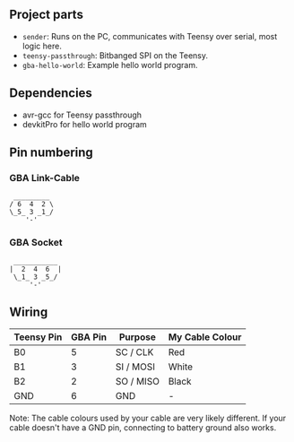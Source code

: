 ## Project parts

* `sender`: Runs on the PC, communicates with Teensy over serial, most logic here.
* `teensy-passthrough`: Bitbanged SPI on the Teensy.
* `gba-hello-world`: Example hello world program.

## Dependencies

* avr-gcc for Teensy passthrough
* devkitPro for hello world program

## Pin numbering

### GBA Link-Cable

     _________  
    / 6  4  2 \ 
    \_5_ 3 _1_/ 
        '-'

### GBA Socket

     ___________  
    |  2  4  6  | 
     \_1_ 3 _5_/ 
         '-'     

## Wiring

| Teensy Pin    | GBA Pin       | Purpose       | My Cable Colour |
| ------------- | ------------- | ------------- | --------------- |
| B0            | 5             | SC / CLK      | Red             |
| B1            | 3             | SI / MOSI     | White           |
| B2            | 2             | SO / MISO     | Black           |
| GND           | 6             | GND           | -               |

Note: The cable colours used by your cable are very likely different. If your cable doesn't have a GND pin, connecting to battery ground also works.